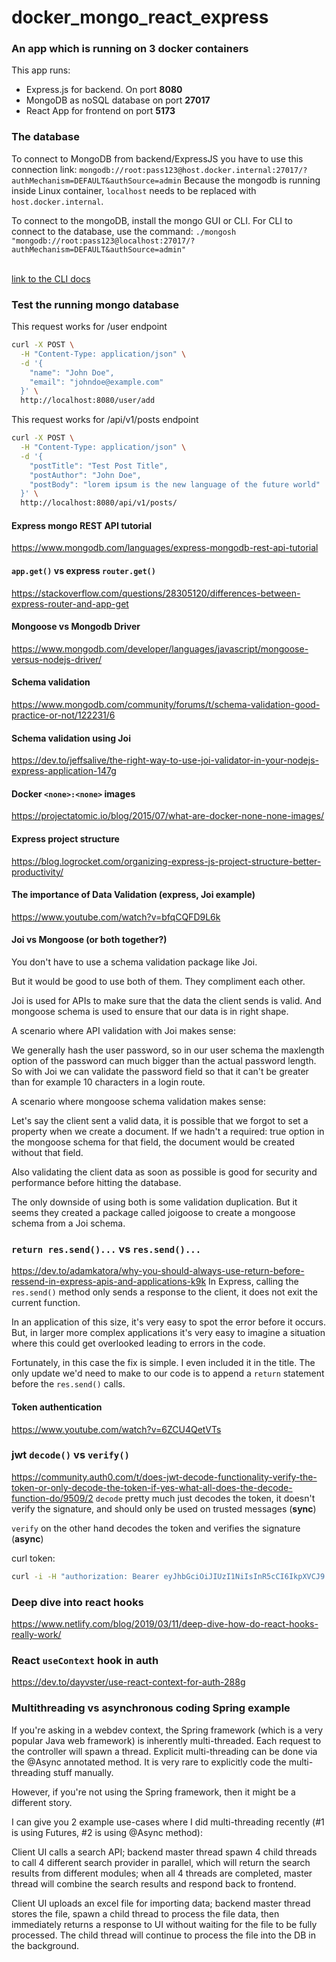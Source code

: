 # docker_mongo_react_express
### An app which is running on 3 docker containers
This app runs:
- Express.js for backend. On port **8080**
- MongoDB as noSQL database on port **27017**
- React App for frontend on port **5173**

### The database
To connect to MongoDB from backend/ExpressJS you have to use this connection link:
`mongodb://root:pass123@host.docker.internal:27017/?authMechanism=DEFAULT&authSource=admin`
Because the mongodb is running inside Linux container, `localhost` needs to be replaced with `host.docker.internal`.


To connect to the mongoDB, install the mongo GUI or CLI.
For CLI to connect to the database, use the command:
`./mongosh "mongodb://root:pass123@localhost:27017/?authMechanism=DEFAULT&authSource=admin"`

<br>[link to the CLI docs](https://www.mongodb.com/docs/mongodb-shell/connect/#std-label-mdb-shell-connect)

### Test the running mongo database
This request works for /user endpoint
```bash
curl -X POST \
  -H "Content-Type: application/json" \
  -d '{
    "name": "John Doe",
    "email": "johndoe@example.com"
  }' \
  http://localhost:8080/user/add
```

This request works for /api/v1/posts endpoint
```bash
curl -X POST \
  -H "Content-Type: application/json" \
  -d '{
    "postTitle": "Test Post Title",
    "postAuthor": "John Doe", 
    "postBody": "lorem ipsum is the new language of the future world"         
  }' \
  http://localhost:8080/api/v1/posts/
```

#### Express mongo REST API tutorial
https://www.mongodb.com/languages/express-mongodb-rest-api-tutorial

#### `app.get()` vs express `router.get()`
https://stackoverflow.com/questions/28305120/differences-between-express-router-and-app-get

#### Mongoose vs Mongodb Driver
https://www.mongodb.com/developer/languages/javascript/mongoose-versus-nodejs-driver/

#### Schema validation
https://www.mongodb.com/community/forums/t/schema-validation-good-practice-or-not/122231/6

#### Schema validation using Joi
https://dev.to/jeffsalive/the-right-way-to-use-joi-validator-in-your-nodejs-express-application-147g

#### Docker `<none>:<none>` images
https://projectatomic.io/blog/2015/07/what-are-docker-none-none-images/

#### Express project structure
https://blog.logrocket.com/organizing-express-js-project-structure-better-productivity/

#### The importance of Data Validation (express, Joi example)
https://www.youtube.com/watch?v=bfqCQFD9L6k

#### Joi vs Mongoose (or both together?)
You don't have to use a schema validation package like Joi.

But it would be good to use both of them. They compliment each other.

Joi is used for APIs to make sure that the data the client sends is valid. And mongoose schema is used to ensure that our data is in right shape.

A scenario where API validation with Joi makes sense:

We generally hash the user password, so in our user schema the maxlength option of the password can much bigger than the actual password length. So with Joi we can validate the password field so that it can't be greater than for example 10 characters in a login route.

A scenario where mongoose schema validation makes sense:

Let's say the client sent a valid data, it is possible that we forgot to set a property when we create a document. If we hadn't a required: true option in the mongoose schema for that field, the document would be created without that field.

Also validating the client data as soon as possible is good for security and performance before hitting the database.

The only downside of using both is some validation duplication. But it seems they created a package called joigoose to create a mongoose schema from a Joi schema.


### `return res.send()...` vs `res.send()...`
https://dev.to/adamkatora/why-you-should-always-use-return-before-ressend-in-express-apis-and-applications-k9k
In Express, calling the `res.send()` method only sends a response to the client, it does not exit the current function.

In an application of this size, it's very easy to spot the error before it occurs. But, in larger more complex applications it's very easy to imagine a situation where this could get overlooked leading to errors in the code.

Fortunately, in this case the fix is simple. I even included it in the title. The only update we'd need to make to our code is to append a `return` statement before the `res.send()` calls.

#### Token authentication
https://www.youtube.com/watch?v=6ZCU4QetVTs

### jwt `decode()` vs `verify()`
https://community.auth0.com/t/does-jwt-decode-functionality-verify-the-token-or-only-decode-the-token-if-yes-what-all-does-the-decode-function-do/9509/2
`decode` pretty much just decodes the token, it doesn't verify the signature, and should only be used on trusted messages (**sync**)

`verify` on the other hand decodes the token and verifies the signature (**async**)

curl token:
```bash
curl -i -H "authorization: Bearer eyJhbGciOiJIUzI1NiIsInR5cCI6IkpXVCJ9.eyJpZCI6IjY1MDJlMzY1NGFhZmQ4NGYwODBlNzY4YiIsInJvbGUiOiJhZG1pbiIsImlhdCI6MTY5NTI4ODMwMywiZXhwIjoxNjk1Mjg4NDIzfQ.9T-39WCqaPj076Vta7JjDF1n5rjLbPykHmdqhovzlHg" -b "refreshToken=eyJhbGciOiJIUzI1NiIsInR5cCI6IkpXVCJ9.eyJpZCI6IjY1MDJlMzY1NGFhZmQ4NGYwODBlNzY4YiIsInJvbGUiOiJhZG1pbiIsImlhdCI6MTY5NTI4ODMwMywiZXhwIjoxNjk2NDk3OTAzfQ.mtgj_B2M5W6OTRt_x-NNVKWWDRs1pMr2Jmib8AAkhDY" localhost:8080/isAdmin2
```

### Deep dive into react hooks
https://www.netlify.com/blog/2019/03/11/deep-dive-how-do-react-hooks-really-work/

### React `useContext` hook in auth
https://dev.to/dayvster/use-react-context-for-auth-288g

### Multithreading vs asynchronous coding Spring example
If you're asking in a webdev context, the Spring framework (which is a very popular Java web framework) is inherently multi-threaded. Each request to the controller will spawn a thread. Explicit multi-threading can be done via the @Async annotated method. It is very rare to explicitly code the multi-threading stuff manually.

However, if you're not using the Spring framework, then it might be a different story.

I can give you 2 example use-cases where I did multi-threading recently (#1 is using Futures, #2 is using @Async method):

Client UI calls a search API; backend master thread spawn 4 child threads to call 4 different search provider in parallel, which will return the search results from different modules; when all 4 threads are completed, master thread will combine the search results and respond back to frontend.

Client UI uploads an excel file for importing data; backend master thread stores the file, spawn a child thread to process the file data, then immediately returns a response to UI without waiting for the file to be fully processed. The child thread will continue to process the file into the DB in the background.